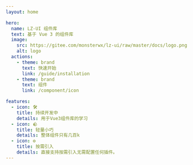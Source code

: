 ```yaml
---
layout: home

hero:
  name: LZ-UI 组件库
  text: 基于 Vue 3 的组件库
  image:
    src: https://gitee.com/monsterwx/lz-ui/raw/master/docs/logo.png
    alt: logo
  actions:
    - theme: brand
      text: 快速开始
      link: /guide/installation
    - theme: brand
      text: 组件
      link: /component/icon

features:
  - icon: 🛠️
    title: 持续开发中
    details: 用于Vue3组件库的学习
  - icon: 🪨
    title: 轻量小巧
    details: 整体组件只有几百k
  - icon: ⚙️
    title: 按需引入
    details: 直接支持按需引入无需配置任何插件。
---
```


